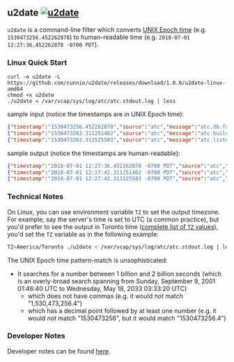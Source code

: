 ## u2date [![u2date](https://ci.nono.io/api/v1/pipelines/u2date/jobs/integration/badge)](https://ci.nono.io/teams/main/pipelines/u2date)

`u2date` is a command-line filter which converts [UNIX Epoch
time](https://en.wikipedia.org/wiki/Unix_time) (e.g. `1530473256.452262878`) to
human-readable time (e.g. `2018-07-01 12:27:36.452262878 -0700 PDT`).

### Linux Quick Start

```shell
curl -o u2date -L https://github.com/cunnie/u2date/releases/download/1.0.0/u2date-linux-amd64
chmod +x u2date
./u2date < /var/vcap/sys/log/atc/atc.stdout.log | less
```

sample input (notice the timestamps are in UNIX Epoch time):
```json
{"timestamp":"1530473256.452262878","source":"atc","message":"atc.db.failed-to-open-db-retrying","log_level":2,"data":{"error":"dial tcp 10.128.0.4:5432: connect: connection refused","session":"3"}}
{"timestamp":"1530473262.311251402","source":"atc","message":"atc.build-tracker.track.start","log_level":0,"data":{"session":"34.1"}}
{"timestamp":"1530473262.311525583","source":"atc","message":"atc.listening","log_level":1,"data":{"debug":"127.0.0.1:8079","http":"0.0.0.0:8080","https":"0.0.0.0:443"}}
```

sample output (notice the timestamps are human-readable):
```json
{"timestamp":"2018-07-01 12:27:36.452262878 -0700 PDT","source":"atc","message":"atc.db.failed-to-open-db-retrying","log_level":2,"data":{"error":"dial tcp 10.128.0.4:5432: connect: connection refused","session":"3"}}
{"timestamp":"2018-07-01 12:27:42.311251402 -0700 PDT","source":"atc","message":"atc.build-tracker.track.start","log_level":0,"data":{"session":"34.1"}}
{"timestamp":"2018-07-01 12:27:42.311525583 -0700 PDT","source":"atc","message":"atc.listening","log_level":1,"data":{"debug":"127.0.0.1:8079","http":"0.0.0.0:8080","https":"0.0.0.0:443"}}
```

### Technical Notes

On Linux, you can use environment variable `TZ` to set the output timezone.
For example, say the server's time is set to UTC (a common practice), but you'd
prefer to see the output in Toronto time ([complete list of `TZ`
values](https://en.wikipedia.org/wiki/List_of_tz_database_time_zones)), you'd
set the `TZ` variable as in the following example:

```bash
TZ=America/Toronto ./u2date < /var/vcap/sys/log/atc/atc.stdout.log | less
```

The UNIX Epoch time pattern-match is unsophisticated:

- It searches for a number between 1 billion and 2 billion seconds (which is an
  overly-broad search spanning from Sunday, September 9, 2001 01:46:40 UTC to
  Wednesday, May 18, 2033 03:33:20 UTC)
  - which does not have commas (e.g. it would _not_ match "1,530,473,256.4")
  - which has a decimal point followed by at least one number (e.g. it would
    _not_ match "1530473256", but it would match "1530473256.4")

### Developer Notes

Developer notes can be found [here](developer.md).
